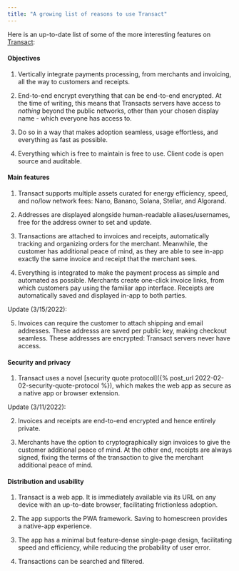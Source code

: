 ```yaml
---
title: "A growing list of reasons to use Transact"
---
```


Here is an up-to-date list of some of the more interesting features on [Transact](https://transactcc.github.io/):

#### Objectives

1. Vertically integrate payments processing, from merchants and invoicing, all the way to customers and receipts.

2. End-to-end encrypt everything that can be end-to-end encrypted. At the time of writing, this means that Transacts servers have access to _nothing_ beyond the public networks, other than your chosen display name - which everyone has access to.

3. Do so in a way that makes adoption seamless, usage effortless, and everything as fast as possible.

4. Everything which is free to maintain is free to use. Client code is open source and auditable.





#### Main features

1. Transact supports multiple assets curated for energy efficiency, speed, and no/low network fees: Nano, Banano, Solana, Stellar, and Algorand.

2. Addresses are displayed alongside human-readable aliases/usernames, free for the address owner to set and update.

3. Transactions are attached to invoices and receipts, automatically tracking and organizing orders for the merchant. Meanwhile, the customer has additional peace of mind, as they are able to see in-app exactly the same invoice and receipt that the merchant sees.

4. Everything is integrated to make the payment process as simple and automated as possible. Merchants create one-click invoice links, from which customers pay using the familiar app interface. Receipts are automatically saved and displayed in-app to both parties.

Update (3/15/2022):

5. Invoices can require the customer to attach shipping and email addresses. These addresss are saved per public key, making checkout seamless. These addresses are encrypted: Transact servers never have access.

#### Security and privacy

1. Transact uses a novel [security quote protocol]({% post_url 2022-02-02-security-quote-protocol %}), which makes the web app as secure as a native app or browser extension.

Update (3/11/2022):

2. Invoices and receipts are end-to-end encrypted and hence entirely private.

3. Merchants have the option to cryptographically sign invoices to give the customer additional peace of mind. At the other end, receipts are always signed, fixing the terms of the transaction to give the merchant additional peace of mind.


#### Distribution and usability

1. Transact is a web app. It is immediately available via its URL on any device with an up-to-date browser, facilitating frictionless adoption.

2. The app supports the PWA framework. Saving to homescreen provides a native-app experience.

3. The app has a minimal but feature-dense single-page design, facilitating speed and efficiency, while reducing the probability of user error.

4. Transactions can be searched and filtered.
